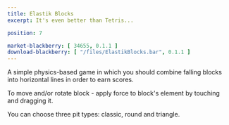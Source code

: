 ```yaml
---
title: Elastik Blocks
excerpt: It's even better than Tetris...

position: 7

market-blackberry: [ 34655, 0.1.1 ] 
download-blackberry: [ "/files/ElastikBlocks.bar", 0.1.1 ]
---
```


A simple physics-based game in which you should combine falling blocks into horizontal lines in order to earn scores.

To move and/or rotate block - apply force to block's element by touching and dragging it.

You can choose three pit types: classic, round and triangle.

